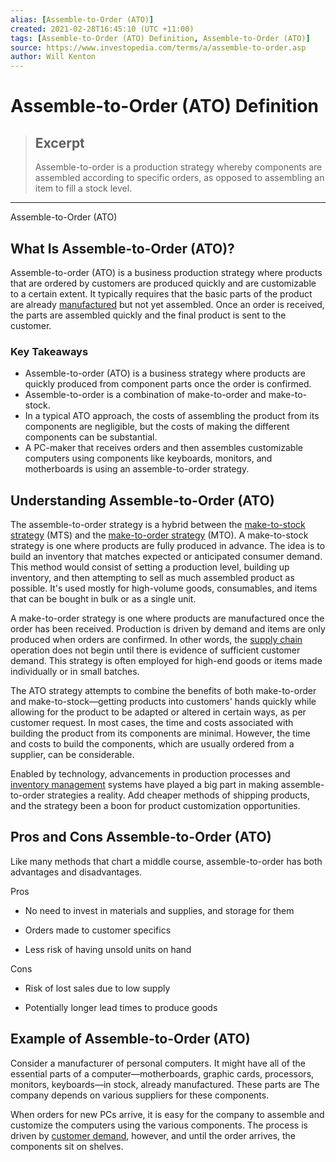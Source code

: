 ```yaml
---
alias: [Assemble-to-Order (ATO)]
created: 2021-02-28T16:45:10 (UTC +11:00)
tags: [Assemble-to-Order (ATO) Definition, Assemble-to-Order (ATO)]
source: https://www.investopedia.com/terms/a/assemble-to-order.asp
author: Will Kenton
---
```


# Assemble-to-Order (ATO) Definition

> ## Excerpt
> Assemble-to-order is a production strategy whereby components are assembled according to specific orders, as opposed to assembling an item to fill a stock level.

---

Assemble-to-Order (ATO)
## What Is Assemble-to-Order (ATO)?

Assemble-to-order (ATO) is a business production strategy where products that are ordered by customers are produced quickly and are customizable to a certain extent. It typically requires that the basic parts of the product are already [manufactured](https://www.investopedia.com/terms/m/manufacturing.asp) but not yet assembled. Once an order is received, the parts are assembled quickly and the final product is sent to the customer.

### Key Takeaways

-   Assemble-to-order (ATO) is a business strategy where products are quickly produced from component parts once the order is confirmed.
-   Assemble-to-order is a combination of make-to-order and make-to-stock.
-   In a typical ATO approach, the costs of assembling the product from its components are negligible, but the costs of making the different components can be substantial.
-   A PC-maker that receives orders and then assembles customizable computers using components like keyboards, monitors, and motherboards is using an assemble-to-order strategy.

## Understanding Assemble-to-Order (ATO)

The assemble-to-order strategy is a hybrid between the [make-to-stock strategy](https://www.investopedia.com/terms/m/make-to-stock.asp) (MTS) and the [make-to-order strategy](https://www.investopedia.com/terms/m/make-to-order.asp) (MTO). A make-to-stock strategy is one where products are fully produced in advance. The idea is to build an inventory that matches expected or anticipated consumer demand. This method would consist of setting a production level, building up inventory, and then attempting to sell as much assembled product as possible. It's used mostly for high-volume goods, consumables, and items that can be bought in bulk or as a single unit.

A make-to-order strategy is one where products are manufactured once the order has been received. Production is driven by demand and items are only produced when orders are confirmed. In other words, the [supply chain](https://www.investopedia.com/terms/s/supplychain.asp) operation does not begin until there is evidence of sufficient customer demand. This strategy is often employed for high-end goods or items made individually or in small batches.

The ATO strategy attempts to combine the benefits of both make-to-order and make-to-stock—getting products into customers' hands quickly while allowing for the product to be adapted or altered in certain ways, as per customer request. In most cases, the time and costs associated with building the product from its components are minimal. However, the time and costs to build the components, which are usually ordered from a supplier, can be considerable.

Enabled by technology, advancements in production processes and [inventory management](https://www.investopedia.com/terms/i/inventory-management.asp) systems have played a big part in making assemble-to-order strategies a reality. Add cheaper methods of shipping products, and the strategy been a boon for product customization opportunities.

## Pros and Cons Assemble-to-Order (ATO)

Like many methods that chart a middle course, assemble-to-order has both advantages and disadvantages.

Pros

-   No need to invest in materials and supplies, and storage for them
    
-   Orders made to customer specifics
    
-   Less risk of having unsold units on hand
    

Cons

-   Risk of lost sales due to low supply
    
-   Potentially longer lead times to produce goods
    

## Example of Assemble-to-Order (ATO)

Consider a manufacturer of personal computers. It might have all of the essential parts of a computer—motherboards, graphic cards, processors, monitors, keyboards—in stock, already manufactured. These parts are The company depends on various suppliers for these components.

When orders for new PCs arrive, it is easy for the company to assemble and customize the computers using the various components. The process is driven by [customer demand](https://www.investopedia.com/terms/d/demand.asp), however, and until the order arrives, the components sit on shelves.
